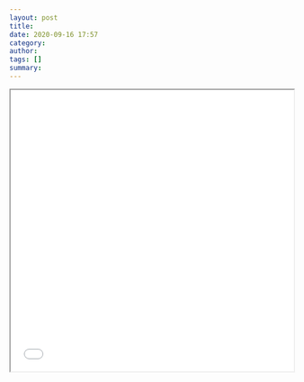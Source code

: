 ```yaml
---
layout: post
title: 
date: 2020-09-16 17:57
category: 
author: 
tags: []
summary: 
---
```


<iframe src="{{site.baseurl}}/assets/energy-burden/greenlink_energy_burden.html" width="100%" height="500px"></iframe>